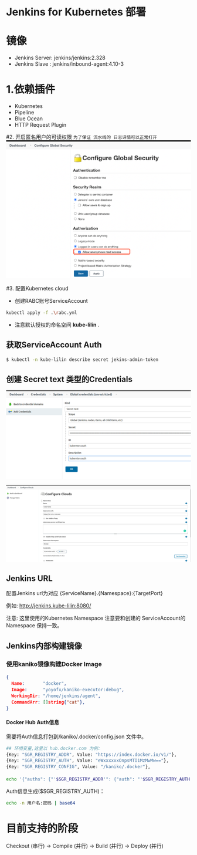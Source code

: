 # Jenkins for Kubernetes 部署
# 镜像
* Jenkins Server:  jenkins/jenkins:2.328
* Jenkins Slave :  jenkins/inbound-agent:4.10-3

# 1.依赖插件
* Kubernetes
* Pipeline
* Blue Ocean
* HTTP Request Plugin

#2. 开启匿名用户的可读权限
``为了保证 流水线的 日志详情可以正常打开
``
![img.png](images/img.png)

#3. 配置Kubernetes cloud
* 创建RABC账号ServiceAccount
```bash
kubectl apply -f .\rabc.yml
```
* 注意默认授权的命名空间 **kube-lilin** .
## 获取ServiceAccount Auth
```bash
$ kubectl -n kube-lilin describe secret jekins-admin-token
```
## 创建 Secret text 类型的Credentials
![img_1.png](images/img_1.png)

![img_2.png](images/img_2.png)

## Jenkins URL
配置Jenkins url为对应 {ServiceName}.{Namespace}:{TargetPort}

例如:  http://jenkins.kube-lilin:8080/

注意: 这里使用的Kubernetes Namespace 注意要和创建的 ServiceAccount的 Namespace 保持一致。


## Jenkins内部构建镜像
### 使用kaniko镜像构建Docker Image
```json
{
  Name:       "docker",
  Image:      "yoyofx/kaniko-executor:debug",
  WorkingDir: "/home/jenkins/agent",
  CommandArr: []string{"cat"},
}
```
#### Docker Hub Auth信息
需要将Auth信息打包到/kaniko/.docker/config.json 文件中。
```bash
## 环境变量,这里以 hub.docker.com 为例:
{Key: "SGR_REGISTRY_ADDR", Value: "https://index.docker.io/v1/"},
{Key: "SGR_REGISTRY_AUTH", Value: "eWxxxxxxOnpsMTI1MzMwMw=="},
{Key: "SGR_REGISTRY_CONFIG", Value: "/kaniko/.docker"},

echo '{"auths": {"'$SGR_REGISTRY_ADDR'": {"auth": "'$SGR_REGISTRY_AUTH'"}}}' > $SGR_REGISTRY_CONFIG/config.json

```
Auth信息生成($SGR_REGISTRY_AUTH)：
```bash
echo -n 用户名:密码 | base64
```

# 目前支持的阶段
Checkout (串行) -> Compile (并行) -> Build (并行) -> Deploy (并行)